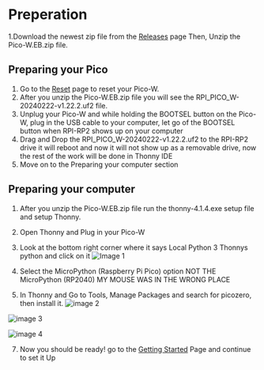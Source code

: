 # Preperation
1.Download the newest zip file from the [Releases](https://github.com/Master629/Raspberry-Pi-Pico-W-Web-Server/releases) page Then, Unzip the Pico-W.EB.zip file.


## Preparing your Pico

1. Go to the [Reset](https://github.com/Master629/Raspberry-Pi-Pico-W-Web-Server/blob/main/RESET.md) page to reset your Pico-W.
2. After you unzip the Pico-W.EB.zip file you will see the RPI_PICO_W-20240222-v1.22.2.uf2 file.
3. Unplug your Pico-W and while holding the BOOTSEL button on the Pico-W, plug in the USB cable to your computer, let go of the BOOTSEL button when RPI-RP2 shows up on your computer
4. Drag and Drop the RPI_PICO_W-20240222-v1.22.2.uf2 to the RPI-RP2 drive it will reboot and now it will not show up as a removable drive, now the rest of the work will be done in Thonny IDE
5. Move on to the Preparing your computer section


## Preparing your computer

1. After you unzip the Pico-W.EB.zip file run the thonny-4.1.4.exe setup file and setup Thonny.
2. Open Thonny and Plug in your Pico-W
3. Look at the bottom right corner where it says Local Python 3 Thonnys python and click on it
![Image 1](https://github.com/Master629/Raspberry-Pi-Pico-W-Web-Server/assets/125476463/b64fc5db-ef9a-46b2-aceb-9adbac3c8999)



4. Select the MicroPython (Raspberry Pi Pico) option NOT THE MicroPython (RP2040) MY MOUSE WAS IN THE WRONG PLACE
5. In Thonny and Go to Tools, Manage Packages and search for picozero, then install it.
![image 2](https://github.com/Master629/Raspberry-Pi-Pico-W-Web-Server/assets/125476463/af71cc72-e978-405e-a17d-4d96828e8d9d)



![image 3](https://github.com/Master629/Raspberry-Pi-Pico-W-Web-Server/assets/125476463/fae69ea5-c4a2-45a9-824c-b64629b7992c)




![image 4](https://github.com/Master629/Raspberry-Pi-Pico-W-Web-Server/assets/125476463/b39f50e2-26ce-4b88-8cdc-af1589d1fb8e)


7. Now you should be ready! go to the [Getting Started](https://github.com/Master629/Raspberry-Pi-Pico-W-Web-Server/blob/main/README.md) Page and continue to set it Up
